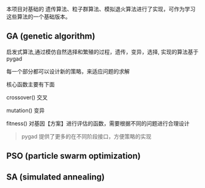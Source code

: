 本项目对基础的 遗传算法、粒子群算法、模拟退火算法进行了实现，可作为学习这些算法的一个基础版本。

## GA (genetic algorithm)
启发式算法,通过模仿自然选择和繁殖的过程，遗传，变异，选择, 实现的算法基于pygad

每一个部分都可以设计新的策略，来适应问题的求解

核心函数主要有下面

crossover()
交叉

mutation()
变异 


fitness()
对基因【方案】进行评估的函数，需要根据不同的问题进行合理设计

> pygad 提供了更多的在不同阶段接口，方便策略的实现

## PSO (particle swarm optimization)


## SA (simulated annealing)
